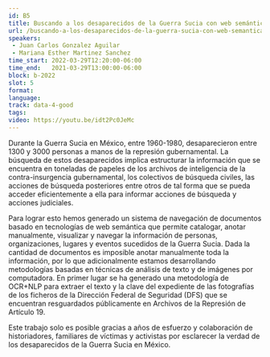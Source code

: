 ```yaml
---
id: B5
title: Buscando a los desaparecidos de la Guerra Sucia con web semántica y aprendizaje de máquina
url: /buscando-a-los-desaparecidos-de-la-guerra-sucia-con-web-semantica-y-aprendizaje-de-maquina
speakers:
 - Juan Carlos Gonzalez Aguilar
 - Mariana Esther Martinez Sanchez
time_start: 2022-03-29T12:20:00-06:00
time_end:   2021-03-29T13:00:00-06:00
block: b-2022
slot: 5
format: 
language: 
track: data-4-good
tags:
video: https://youtu.be/idt2Pc0JeMc
---
```


Durante la Guerra Sucia en México, entre 1960-1980, desaparecieron entre
1300 y 3000 personas a manos de la represión gubernamental. La búsqueda de estos desaparecidos implica estructurar la información que se encuentra en toneladas de papeles de los archivos de inteligencia de la contra-insurgencia gubernamental, los colectivos de búsqueda civiles, las acciones de búsqueda posteriores entre otros de tal forma que se pueda acceder eficientemente a ella para informar acciones de búsqueda y acciones judiciales. 

Para lograr esto hemos generado un sistema de navegación de documentos basado en tecnologías de web semántica que permite catalogar, anotar manualmente, visualizar y navegar la información de personas, organizaciones, lugares y eventos sucedidos de la Guerra Sucia.
Dada la cantidad de documentos es imposible anotar manualmente toda la información, por lo que adicionalmente estamos desarrollando metodologías basadas en técnicas de análisis de texto y de imágenes por computadora. En primer lugar se ha generado una metodología de OCR+NLP para extraer el texto y la clave del expediente de las fotografías de los ficheros de la Dirección Federal de Seguridad (DFS) que se encuentran resguardados públicamente en Archivos de la Represión de Artículo 19. 

Este trabajo solo es posible gracias a años de esfuerzo y colaboración de historiadores, familiares de víctimas y activistas por esclarecer la verdad de los desaparecidos de la Guerra Sucia en México.

